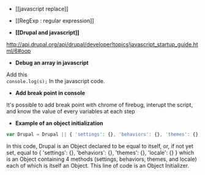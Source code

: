 * [[javascript replace]]
* [[RegExp : regular expression]]

* **[[Drupal and javascript]]**

http://api.drupal.org/api/drupal/developer!topics!javascript_startup_guide.html/6#oop


* **Debug an array in javascript**

Add this   
`console.log(s);`
In the javascript code. 


* **Add break point in console**

It's possible to add break point with chrome of firebug, interupt the script, and know the value of every variables at each step

* **Example of an object initialization**

```js
var Drupal = Drupal || { 'settings': {}, 'behaviors': {}, 'themes': {}, 'locale': {} };
```
In this code, Drupal is an Object declared to be equal to itself, or, if not yet set, equal to { 'settings': {}, 'behaviors': {}, 'themes': {}, 'locale': {} } which is an Object containing 4 methods (settings, behaviors, themes, and locale) each of which is itself an Object. This line of code is an Object Initializer.